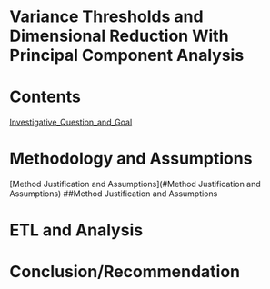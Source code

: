# Variance Thresholds and Dimensional Reduction With Principal Component Analysis

# Contents

[Investigative_Question_and_Goal](#Investigative-Question-and-Goal)


# Methodology and Assumptions
[Method Justification and Assumptions](#Method Justification and Assumptions)
##Method Justification and Assumptions

# ETL and Analysis

# Conclusion/Recommendation
